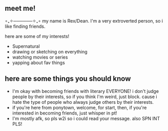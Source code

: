 ## meet me!
  ∘₊✧──────✧₊∘
my name is Rex/Dean. I'm a very extroverted person, so i like finding friends.

here are some of my interests!

- Supernatural
- drawing or sketching on everything
- watching movies or series
- yapping about fav things
## here are some things you should know
- I'm okay with becoming friends with literary EVERYONE! i don't judge people by their interests, so if you think I'm weird, just block. cause i hate the type of people who always judge others by their interests.
- if you're here from ponytown, welcome, for start, then, if you're interested in becoming friends, just whisper in pt!
- I'm mostly afk, so pls w2i so i could read your message. also SPN INT PLS!
  
